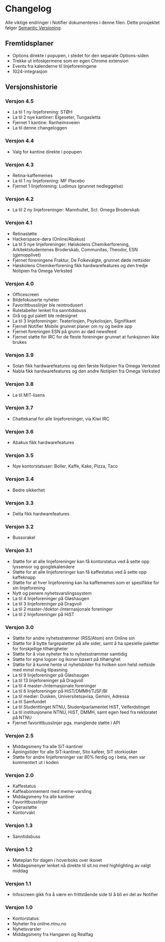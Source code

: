 # Changelog
Alle viktige endringer i Notifier dokumenteres i denne filen.
Dette prosjektet følger [Semantic Versioning](http://semver.org/).

## Fremtidsplaner
- Options direkte i popupen, i stedet for den separate Options-siden
- Trekke ut infoskjermene som en egen Chrome extension
- Events fra kalenderne til linjeforeningene
- 1024-integrasjon

## Versjonshistorie

### Versjon 4.5
- La til 1 ny linjeforening: STØH
- La til 2 nye kantiner: Elgeseter, Tungasletta
- Fjernet 1 kantine: Ranheimsveien
- La til denne changeloggen

### Versjon 4.4
- Valg for kantine direkte i popupen

### Versjon 4.3
- Retina-kaffememes
- La til 1 ny linjeforening: MF Placebo
- Fjernet 1 linjeforening: Ludimus (grunnet nedleggelse)

### Versjon 4.2
- La til 2 ny linjeforeninger: Mannhullet, Sct. Omega Broderskab

### Versjon 4.1
- Retinastøtte
- Hackerspace-døra (Online/Abakus)
- La til 5 nye linjeforeninger: Høiskolens Chemikerforening, Arkitektstudentenes Broderskab, Communitas, Theodor, ESN (gjenopplivet)
- Fjernet foreningene Fraktur, De Folkevalgte, grunnet døde nettsider
- Høiskolens Chemikerforening fikk hardwarefeatures og den tredje Notipien fra Omega Verksted

### Versjon 4.0
- Officescreen
- Bildefokuserte nyheter
- Favorittbusslinjer ble reintrodusert
- Rutetabeller lenket fra sanntidsbuss
- Grå og gul palett ble redesignet
- La til 3 linjeforeninger: Teaterlosjen, Psykolosjen, Signifikant
- Fjernet Notifier Mobile grunnet planer om ny og bedre app
- Fjernet foreningen ESN på grunn av død newsfeed
- Fjernet støtte for IRC for de fleste foreninger grunnet at funksjonen ikke brukes

### Versjon 3.9
- Solan fikk hardwarefeatures og den første Notipien fra Omega Verksted
- Nabla fikk hardwarefeatures og den andre Notipien fra Omega Verksted

### Versjon 3.8
- La til MIT-lisens

### Versjon 3.7
- Chattekanal for alle linjeforeninger, via Kiwi IRC

### Versjon 3.6
- Abakus fikk hardwarefeatures

### Versjon 3.5
- Nye kontorstatuser: Boller, Kaffe, Kake, Pizza, Taco

### Versjon 3.4
- Bedre sikkerhet

### Versjon 3.3
- Delta fikk hardwarefeatures

### Versjon 3.2
- Bussorakel

### Versjon 3.1
- Støtte for at alle linjeforeninger kan få kontorstatus ved å sette opp lyssensor og googlekalendere
- Støtte for at alle linjeforeninger kan få kaffestatus ved å sette opp kaffeknapp
- Støtte for at hver linjeforening kan ha kaffememes som er spesifikke for sin linjeforening
- Nytt og penere nyhetsvarslingssystem
- La til 4 linjeforeninger på Gløshaugen
- La til 3 linjeforeninger på Dragvoll
- La til 2 master-/doktor-/internasjonale foreninger
- La til 2 linjeforeninger på HiST

### Versjon 3.0
- Støtte for andre nyhetsstrømmer (RSS/Atom) enn Online sin
- Støtte for å bytte fargepaletter på alle sider, samt å ha spesielle paletter for forskjellige tilhørigheter
- Støtte for å vise nyheter fra to nyhetsstrømmer samtidig
- Støtte for egne logoer og ikoner basert på tilhørighet
- Støtte for å kunne hente ut nyhetsbilder fra hvilken som helst nettside med minst mulig tilpasning
- La til 9 linjeforeninger på Gløshaugen
- La til 13 linjeforeninger på Dragvoll
- La til 4 master-/internasjonale foreninger
- La til 6 linjeforeninger på HiST/DMMH/TJSF/BI
- La til medier: Dusken, Universitetsavisa, Gemini, Adressa
- La til Samfundet
- La til Studenttinget NTNU, Studentparlamentet HiST, Velferdstinget
- La til institusjonene NTNU, HiST, DMMH, samt egen feed fra rektoratet på NTNU
- Fjernet favorittbusslinjer pga. manglende støtte i API

### Versjon 2.5
- Middagsmeny fra alle SiT-kantiner
- Åpningstider for alle SiT-kantiner, Sito kaféer, SiT storkiosker
- Støtte for andre linjeforeninger var 80% ferdig og i beta, men var kommentert ut i koden

### Versjon 2.0
- Kaffestatus
- Kaffeabonnement med meme-varsling
- Middagsmeny fra alle kantiner
- Favorittbusslinjer
- Operastøtte
- Kontorvakt

### Versjon 1.3
- Sanntidsbuss

### Versjon 1.2
- Møteplan for dagen i hoverboks over ikonet
- Middagsmenyer lenket nå direkte til sit.no med highlighting av valgt middag

### Versjon 1.1
- Infoscreen gikk fra å være en frittstående side til å bli en del av Notifier

### Versjon 1.0
- Kontorstatus
- Nyheter fra online.ntnu.no
- Nyhetsvarsler
- Middagsmeny fra Hangaren og Realfag
